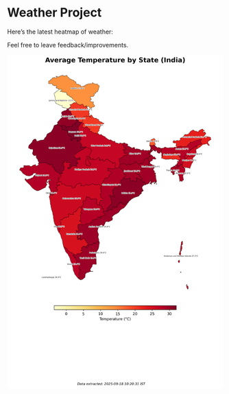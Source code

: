 # Weather Project

Here’s the latest heatmap of weather:

Feel free to leave feedback/improvements.

![India Heatmap](docs/assets/india_heatmap.png?v=CB8F99)
